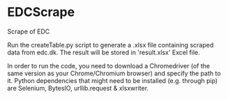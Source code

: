 # EDCScrape
Scrape of EDC

Run the createTable.py script to generate a .xlsx file containing scraped data from edc.dk.
The result will be stored in 'result.xlsx' Excel file.

In order to run the code, you need to download a Chromedriver (of the same version as your Chrome/Chromium browser) and specify the path to it. 
Python dependencies that might need to be installed (e.g. through pip) are Selenium, BytesIO, urllib.request & xlsxwriter.
